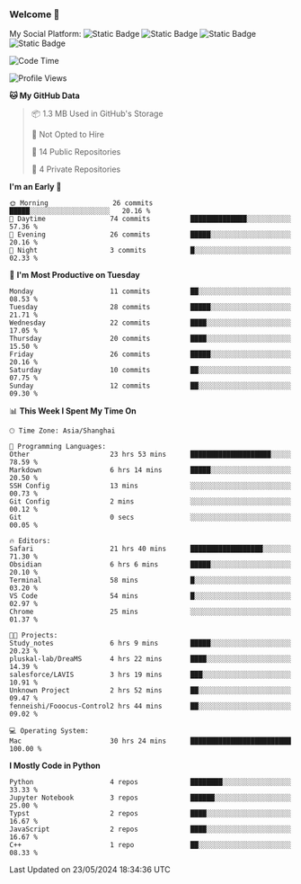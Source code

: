 ### Welcome 👋

<!--
**CheneyNine/CheneyNine** is a ✨ _special_ ✨ repository because its `README.md` (this file) appears on your GitHub profile.

Here are some ideas to get you started:

- 🔭 I’m currently working on ...
- 🌱 I’m currently learning ...
- 👯 I’m looking to collaborate on ...
- 🤔 I’m looking for help with ...
- 💬 Ask me about ...
- 📫 How to reach me: ...
- 😄 Pronouns: ...
- ⚡ Fun fact: ...
-->

My Social Platform:
![Static Badge](https://img.shields.io/badge/_-CheneyNine-black?style=flat&logo=Github&logoColor=white&cacheSeconds=https%3A%2F%2Fgithub.com%2FCheneyNine)
![Static Badge](https://img.shields.io/badge/_-cheneynine.top-purple?style=flat&logo=googlehome&logoColor=white&link=https%3A%2F%2Fwww.cheneynine.top)
![Static Badge](https://img.shields.io/badge/_-CQU__Cheney-green?style=flat&logo=wechat&logoColor=white&link=https%3A%2F%2Fwww.linkedin.com%2Fin%2Fyinan-chen-9b09202b9%2F)
![Static Badge](https://img.shields.io/badge/_-Cheney-blue?style=flat&logo=linkedin&logoColor=white&link=https%3A%2F%2Fwww.linkedin.com%2Fin%2Fyinan-chen-9b09202b9%2F)


<!--START_SECTION:waka-->
![Code Time](http://img.shields.io/badge/Code%20Time-139%20hrs%2012%20mins-blue)

![Profile Views](http://img.shields.io/badge/Profile%20Views-0-blue)

**🐱 My GitHub Data** 

> 📦 1.3 MB Used in GitHub's Storage 
 > 
> 🚫 Not Opted to Hire
 > 
> 📜 14 Public Repositories 
 > 
> 🔑 4 Private Repositories 
 > 
**I'm an Early 🐤** 

```text
🌞 Morning                26 commits          █████░░░░░░░░░░░░░░░░░░░░   20.16 % 
🌆 Daytime                74 commits          ██████████████░░░░░░░░░░░   57.36 % 
🌃 Evening                26 commits          █████░░░░░░░░░░░░░░░░░░░░   20.16 % 
🌙 Night                  3 commits           █░░░░░░░░░░░░░░░░░░░░░░░░   02.33 % 
```
📅 **I'm Most Productive on Tuesday** 

```text
Monday                   11 commits          ██░░░░░░░░░░░░░░░░░░░░░░░   08.53 % 
Tuesday                  28 commits          █████░░░░░░░░░░░░░░░░░░░░   21.71 % 
Wednesday                22 commits          ████░░░░░░░░░░░░░░░░░░░░░   17.05 % 
Thursday                 20 commits          ████░░░░░░░░░░░░░░░░░░░░░   15.50 % 
Friday                   26 commits          █████░░░░░░░░░░░░░░░░░░░░   20.16 % 
Saturday                 10 commits          ██░░░░░░░░░░░░░░░░░░░░░░░   07.75 % 
Sunday                   12 commits          ██░░░░░░░░░░░░░░░░░░░░░░░   09.30 % 
```


📊 **This Week I Spent My Time On** 

```text
🕑︎ Time Zone: Asia/Shanghai

💬 Programming Languages: 
Other                    23 hrs 53 mins      ████████████████████░░░░░   78.59 % 
Markdown                 6 hrs 14 mins       █████░░░░░░░░░░░░░░░░░░░░   20.50 % 
SSH Config               13 mins             ░░░░░░░░░░░░░░░░░░░░░░░░░   00.73 % 
Git Config               2 mins              ░░░░░░░░░░░░░░░░░░░░░░░░░   00.12 % 
Git                      0 secs              ░░░░░░░░░░░░░░░░░░░░░░░░░   00.05 % 

🔥 Editors: 
Safari                   21 hrs 40 mins      ██████████████████░░░░░░░   71.30 % 
Obsidian                 6 hrs 6 mins        █████░░░░░░░░░░░░░░░░░░░░   20.10 % 
Terminal                 58 mins             █░░░░░░░░░░░░░░░░░░░░░░░░   03.20 % 
VS Code                  54 mins             █░░░░░░░░░░░░░░░░░░░░░░░░   02.97 % 
Chrome                   25 mins             ░░░░░░░░░░░░░░░░░░░░░░░░░   01.37 % 

🐱‍💻 Projects: 
Study_notes              6 hrs 9 mins        █████░░░░░░░░░░░░░░░░░░░░   20.23 % 
pluskal-lab/DreaMS       4 hrs 22 mins       ████░░░░░░░░░░░░░░░░░░░░░   14.39 % 
salesforce/LAVIS         3 hrs 19 mins       ███░░░░░░░░░░░░░░░░░░░░░░   10.91 % 
Unknown Project          2 hrs 52 mins       ██░░░░░░░░░░░░░░░░░░░░░░░   09.47 % 
fenneishi/Fooocus-Control2 hrs 44 mins       ██░░░░░░░░░░░░░░░░░░░░░░░   09.02 % 

💻 Operating System: 
Mac                      30 hrs 24 mins      █████████████████████████   100.00 % 
```

**I Mostly Code in Python** 

```text
Python                   4 repos             ████████░░░░░░░░░░░░░░░░░   33.33 % 
Jupyter Notebook         3 repos             ██████░░░░░░░░░░░░░░░░░░░   25.00 % 
Typst                    2 repos             ████░░░░░░░░░░░░░░░░░░░░░   16.67 % 
JavaScript               2 repos             ████░░░░░░░░░░░░░░░░░░░░░   16.67 % 
C++                      1 repo              ██░░░░░░░░░░░░░░░░░░░░░░░   08.33 % 
```




 Last Updated on 23/05/2024 18:34:36 UTC
<!--END_SECTION:waka-->


